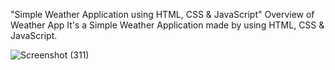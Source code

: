 "Simple Weather Application using HTML, CSS & JavaScript"
Overview of Weather App
It's a Simple Weather Application made by using HTML, CSS & JavaScript.

![Screenshot (311)](https://github.com/user-attachments/assets/ea74fa72-7bca-4fd3-ba60-4e69b17ed8a0)

